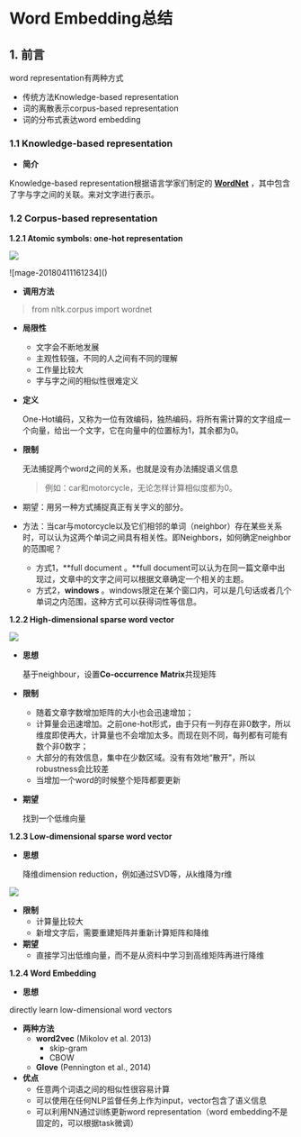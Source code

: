 # Word Embedding总结

## 1. 前言

word representation有两种方式

* 传统方法Knowledge-based representation
* 词的离散表示corpus-based representation
* 词的分布式表达word embedding

### 1.1 Knowledge-based representation

* **简介**

Knowledge-based representation根据语言学家们制定的 [**WordNet**](https://zh.wikipedia.org/wiki/WordNet) ，其中包含了字与字之间的关联。来对文字进行表示。

### 1.2 Corpus-based representation

**1.2.1 Atomic symbols: one-hot representation**

![](file:///var/folders/mh/49qly7gj5z3g3dt_vvlpqm8r0000gn/T/abnerworks.Typora/image-201804111615490.png?lastModify=1523449857)

!\[mage-20180411161234\]\(\)

* **调用方法**

> from nltk.corpus import wordnet

* **局限性**
  * 文字会不断地发展
  * 主观性较强，不同的人之间有不同的理解
  * 工作量比较大
  * 字与字之间的相似性很难定义
* **定义**

  One-Hot编码，又称为一位有效编码，独热编码，将所有需计算的文字组成一个向量，给出一个文字，它在向量中的位置标为1，其余都为0。

* **限制**

  无法捕捉两个word之间的关系，也就是没有办法捕捉语义信息

  > 例如：car和motorcycle，无论怎样计算相似度都为0。

* 期望：用另一种方式捕捉真正有关字义的部分。
* 方法：当car与motorcycle以及它们相邻的单词（neighbor）存在某些关系时，可以认为这两个单词之间具有相关性。即Neighbors，如何确定neighbor的范围呢？
  * 方式1，**full document 。**full document可以认为在同一篇文章中出现过，文章中的文字之间可以根据文章确定一个相关的主题。
  * 方式2，**windows** 。windows限定在某个窗口内，可以是几句话或者几个单词之内范围，这种方式可以获得词性等信息。

**1.2.2 High-dimensional sparse word vector**

![](file:///var/folders/mh/49qly7gj5z3g3dt_vvlpqm8r0000gn/T/abnerworks.Typora/image-201804111608082.png?lastModify=1523449857)

* **思想**

  基于neighbour，设置**Co-occurrence Matrix**共现矩阵

* **限制**
  * 随着文章字数增加矩阵的大小也会迅速增加；
  * 计算量会迅速增加。之前one-hot形式，由于只有一列存在非0数字，所以维度即使再大，计算量也不会增加太多。而现在则不同，每列都有可能有数个非0数字；
  * 大部分的有效信息，集中在少数区域。没有有效地“散开”，所以robustness会比较差
  * 当增加一个word的时候整个矩阵都要更新
* **期望**

  找到一个低维向量

**1.2.3 Low-dimensional sparse word vector**

* **思想**

  降维dimension reduction，例如通过SVD等，从k维降为r维

![](file:///var/folders/mh/49qly7gj5z3g3dt_vvlpqm8r0000gn/T/abnerworks.Typora/image-201804111642310.png?lastModify=1523449857)

* **限制**
  * 计算量比较大
  * 新增文字后，需要重建矩阵并重新计算矩阵和降维
* **期望**
  * 直接学习出低维向量，而不是从资料中学习到高维矩阵再进行降维

**1.2.4 Word Embedding**

* **思想**

 directly learn low-dimensional word vectors

* **两种方法**
  * **word2vec** \(Mikolov et al. 2013\)
    * skip-gram
    * CBOW
  * **Glove** \(Pennington et al., 2014\)
* **优点**
  * 任意两个词语之间的相似性很容易计算
  * 可以使用在任何NLP监督任务上作为input，vector包含了语义信息
  * 可以利用NN通过训练更新word representation（word embedding不是固定的，可以根据task微调）

